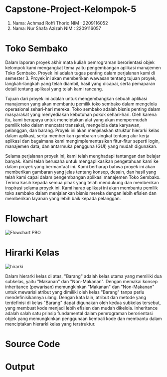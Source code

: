 # Capstone-Project-Kelompok-5
1. Nama: Achmad Roffi Thoriq
   NIM : 2209116052
2. Nama: Nur Shafa Azizah
   NIM : 2209116057
# Toko Sembako
Dalam laporan proyek akhir mata kuliah pemrograman berorientasi objek kelompok kami mengangkat tema yaitu pengembangan aplikasi manajemen Toko Sembako. Proyek ini adalah tugas penting dalam perjalanan kami di semester 3. Proyek ini akan memberikan wawasan tentang tujuan proyek, langkah-langkah yang telah diambil, hasil yang dicapai, serta pemaparan detail tentang aplikasi yang telah kami rancang.

Tujuan dari proyek ini adalah untuk mengembangkan sebuah aplikasi manajemen yang akan membantu pemilik toko sembako dalam mengelola operasional sehari-hari mereka. Toko sembako adalah bisnis penting dalam masyarakat yang menyediakan kebutuhan pokok sehari-hari. Oleh karena itu, kami berupaya untuk menciptakan alat yang akan mempermudah pemilik toko dalam mencatat transaksi, mengelola data karyawan, pelanggan, dan barang. Proyek ini akan menjelaskan struktur hierarki kelas dalam aplikasi, serta memberikan gambaran singkat tentang alur kerja aplikasi dan bagaimana kami mengimplementasikan fitur-fitur seperti login, manajemen data, dan antarmuka pengguna (GUI) yang mudah digunakan.

Selama perjalanan proyek ini, kami telah menghadapi tantangan dan belajar banyak. Kami telah berusaha untuk mengaplikasikan pengetahuan kami ke dalam proyek yang bermanfaat ini. Kami berharap bahwa proyek ini akan memberikan gambaran yang jelas tentang konsep, desain, dan hasil yang telah kami capai dalam pengembangan aplikasi manajemen Toko Sembako. Terima kasih kepada semua pihak yang telah mendukung dan memberikan inspirasi selama proyek ini. Kami harap aplikasi ini akan membantu pemilik toko sembako dalam menjalankan bisnis mereka dengan lebih efisien dan memberikan layanan yang lebih baik kepada pelanggan.
# Flowchart
![Flowchart PBO](https://github.com/shafaaz11/Capstone-Project-Kelompok-5/assets/127502125/6f62e465-ce1b-4870-8d7d-4c5a7e81f503)

# Hirarki Kelas
![hirarki](https://github.com/shafaaz11/Capstone-Project-Kelompok-5/assets/127502125/2fd44619-193d-4370-be45-09b993b05ac6)

Dalam hierarki kelas di atas, "Barang" adalah kelas utama yang memiliki dua subkelas, yaitu "Makanan" dan "Non-Makanan". Dengan memakai konsep inheritance (pewarisan) memungkinkan "Makanan" dan "Non-Makanan" untuk mewarisi atribut yang dimiliki oleh kelas "Barang" tanpa perlu mendefinisikannya ulang. Dengan kata lain, atribut dan metode yang terdefinisi di kelas "Barang" dapat digunakan oleh kedua subkelas tersebut, yang membuat kode menjadi lebih efisien dan mudah dikelola. Inheritance adalah salah satu prinsip fundamental dalam pemrograman berorientasi objek yang memungkinkan penggunaan kembali kode dan membantu dalam menciptakan hierarki kelas yang terstruktur.
# Source Code
# Output
